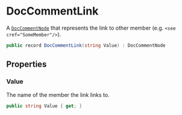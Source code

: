 # DocCommentLink
A [`DocCommentNode`](./DocCommentNode.md) that represents the link to other member (e.g. `<see cref="SomeMember"/>`).

```cs
public record DocCommentLink(string Value) : DocCommentNode
```

## Properties
### Value
The name of the member the link links to.

```cs
public string Value { get; }
```


